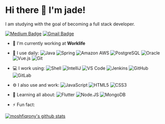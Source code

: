 # Hi there 👋 I'm jade!

I am studying with the goal of becoming a full stack developer.

[![Medium Badge](https://img.shields.io/badge/-@dev.jadepark-black?style=plastic&labelColor=000000&logo=Medium&link=https://medium.com/@dev.jadepark/)](https://medium.com/@dev.jadepark)
[![Gmail Badge](https://img.shields.io/badge/-dev.jadepark@gmail.com-c14438?style=plastic&logo=Gmail&logoColor=white&link=mailto:dev.jadepark@gmail.com)](mailto:dev.jadepark@gmail.com)

- 🏢 I'm currently working at **Worklife**
- 🚀 I use daily:
  ![Java](https://img.shields.io/badge/-java-3f4441?style=plastic&logo=java)
  ![Spring](https://img.shields.io/badge/-spring-3f4441?style=plastic&logo=Spring)
  ![Amazon AWS](https://img.shields.io/badge/Amazon%20AWS-232F3E?style=plastic&logo=amazon-aws)
  ![PostgreSQL](https://img.shields.io/badge/-PostgreSQL-336791?style=plastic&logo=postgresql)
  ![Oracle](https://img.shields.io/badge/-Oracle-336791?style=plastic&logo=oracle)
  ![Vue.js](https://img.shields.io/badge/-Vue.js-3b2e5a?style=plastic&logo=vue.js)
  ![Git](https://img.shields.io/badge/-Git-black?style=plastic&logo=git)

- 💻 I work using:
  ![Shell](https://img.shields.io/badge/-Shell-blasck?style=plastic&logo=Shell)
  ![IntelliJ](https://img.shields.io/badge/-IntelliJ-007ACC?style=plastic&logo=IntelliJ)
  ![VS Code](https://img.shields.io/badge/-VS%20Code-007ACC?style=plastic&logo=visual-studio-code)
  ![Jenkins](https://img.shields.io/badge/-Jenkins-black?style=plastic&logo=Jenkins)
  ![GitHub](https://img.shields.io/badge/-GitHub-181717?style=plastic&logo=github)
  ![GitLab](https://img.shields.io/badge/-GitLab-FCA121?style=plastic&logo=gitlab)
- ⚙️ I also use and work:
  ![JavaScript](https://img.shields.io/badge/-JavaScript-black?style=plastic&logo=javascript)
  ![HTML5](https://img.shields.io/badge/-HTML5-E34F26?style=plastic&logo=html5&logoColor=white)
  ![CSS3](https://img.shields.io/badge/-CSS3-1572B6?style=plastic&logo=css3)
- 🌱 Learning all about:
  ![Flutter](https://img.shields.io/badge/-Flutter-black?style=plastic&logo=Flutter)
  ![Node.JS](https://img.shields.io/badge/-Node.JS-black?style=plastic&logo=Node.js)
  ![MongoDB](https://img.shields.io/badge/-MongoDB-black?style=plastic&logo=mongodb)
- ⚡️ Fun fact: 

[![moshfiqrony's github stats](https://github-readme-stats.vercel.app/api?username=dev-jadepark&theme=dark&show_icons=true)](https://github.com/moshfiqrony)
